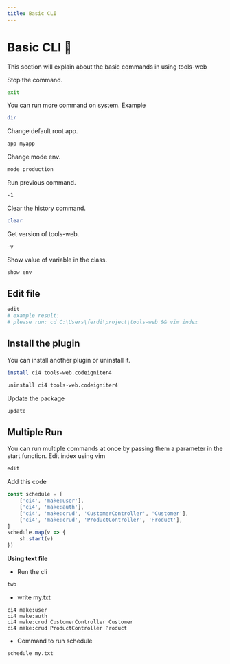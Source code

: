 ```yaml
---
title: Basic CLI
---
```

# Basic CLI :robot:
This section will explain about the basic commands in using tools-web

Stop the command.
```bash
exit
```
You can run more command on system. Example
```bash
dir
```
Change default root app.
```bash
app myapp
```
Change mode env.
```bash
mode production
```
Run previous command.
```bash
-1
```
Clear the history command.
```bash
clear
```
Get version of tools-web.
```bash
-v
```
Show value of variable in the class.
```bash
show env
```
## Edit file
```bash
edit
# example result:
# please run: cd C:\Users\ferdi\project\tools-web && vim index
```
## Install the plugin
You can install another plugin or uninstall it.
```bash
install ci4 tools-web.codeigniter4
```
```bash
uninstall ci4 tools-web.codeigniter4
```
Update the package
```bash
update
```
## Multiple Run
You can run multiple commands at once by passing them a parameter in the start function.
Edit index using vim
```bash
edit
```
Add this code
```javascript
const schedule = [
	['ci4', 'make:user'],
	['ci4', 'make:auth'],
	['ci4', 'make:crud', 'CustomerController', 'Customer'],
	['ci4', 'make:crud', 'ProductController', 'Product'],
]
schedule.map(v => {
	sh.start(v)
})
```

<b>Using text file</b>

- Run the cli
```bash
twb
```
- write my.txt
```text
ci4 make:user
ci4 make:auth
ci4 make:crud CustomerController Customer
ci4 make:crud ProductController Product
```
- Command to run schedule
```bash
schedule my.txt
```
